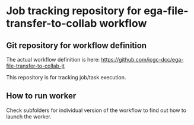 # Job tracking repository for ega-file-transfer-to-collab workflow

## Git repository for workflow definition

The actual workflow definition is here: https://github.com/icgc-dcc/ega-file-transfer-to-collab-jt

This repository is for tracking job/task execution.

## How to run worker

Check subfolders for individual version of the workflow to find out how to launch the worker.
